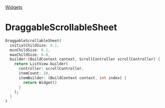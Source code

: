 [Widgets](https://github.com/leofds/flutter-class/blob/master/flutter/widgets/README.md)

# DraggableScrollableSheet

```dart
DraggableScrollableSheet(
  initialChildSize: 0.1,
  minChildSize: 0.1,
  maxChildSize: 0.8,
  builder:(BuildContext context, ScrollController scrollController) {
    return ListView.builder(
      controller: scrollController,
      itemCount: 10,
      itemBuilder: (BuildContext context, int index) {
        return Widget()
      }
    );
  }
)
```
